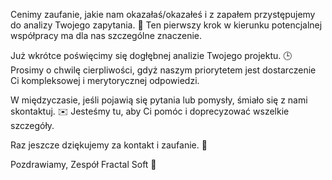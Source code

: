 <!-- markdownlint-disable-next-line MD041 -->
Cenimy zaufanie, jakie nam okazałaś/okazałeś
i z zapałem przystępujemy do analizy Twojego zapytania. 💼
Ten pierwszy krok w kierunku potencjalnej współpracy
ma dla nas szczególne znaczenie.

Już wkrótce poświęcimy się dogłębnej analizie Twojego projektu. 🕒
Prosimy o chwilę cierpliwości, gdyż naszym priorytetem jest dostarczenie
Ci kompleksowej i merytorycznej odpowiedzi.

W międzyczasie, jeśli pojawią się pytania lub pomysły,
śmiało się z nami skontaktuj. ✉️
Jesteśmy tu, aby Ci pomóc i doprecyzować wszelkie szczegóły.

Raz jeszcze dziękujemy za kontakt i zaufanie. 🎉

Pozdrawiamy,
Zespół Fractal Soft 🚀
